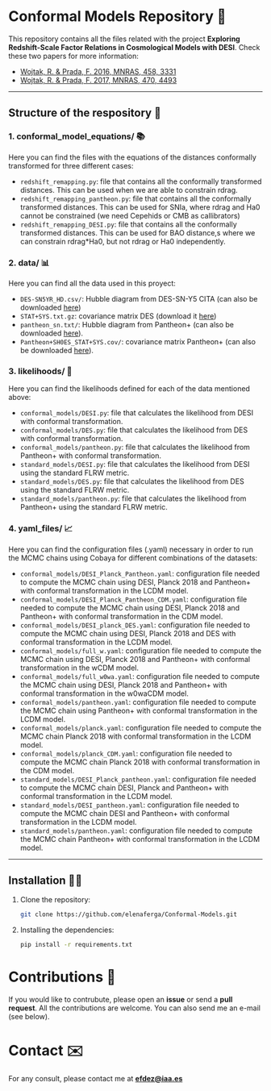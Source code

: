 # Conformal Models Repository 🌌

This repository contains all the files related with the project **Exploring Redshift-Scale Factor Relations in Cosmological Models with DESI**. Check these two papers for more information:
-  [Wojtak, R. & Prada, F. 2016, MNRAS, 458, 3331](https://ui.adsabs.harvard.edu/abs/2016MNRAS.458.3331W/abstract)
- [Wojtak, R. & Prada, F. 2017, MNRAS, 470, 4493](https://ui.adsabs.harvard.edu/abs/2017MNRAS.470.4493W/abstract)


---

## Structure of the respository 📁

### **1. conformal_model_equations/** 📚
Here you can find the files with the equations of the distances conformally transformed for three different cases:

- `redshift_remapping.py`: file that contains all the conformally transformed distances. This can be used when we are able to constrain rdrag.
- `redshift_remapping_pantheon.py`: file that contains all the conformally transformed distances. This can be used for SNIa, where rdrag and Ha0 cannot be constrained (we need Cepehids or CMB as callibrators)
- `redshift_remapping_DESI.py`: file that contains all the conformally transformed distances. This can be used for BAO distance,s where we can constrain rdrag*Ha0, but not rdrag or Ha0 independently.


### **2. data/** 📊
Here you can find all the data used in this proyect:

- `DES-SN5YR_HD.csv/`: Hubble diagram from DES-SN-Y5 CITA (can also be downloaded [here](https://github.com/des-science/DES-SN5YR/tree/main/4_DISTANCES_COVMAT)) 
-  `STAT+SYS.txt.gz`: covariance matrix DES (download it [here](https://github.com/des-science/DES-SN5YR/tree/main/4_DISTANCES_COVMAT)) 
- `pantheon_sn.txt/`: Hubble diagram from Pantheon+ (can also be downloaded [here](https://github.com/PantheonPlusSH0ES/DataRelease/tree/main/Pantheon%2B_Data/4_DISTANCES_AND_COVAR)).
- `Pantheon+SH0ES_STAT+SYS.cov/`: covariance matrix Pantheon+ (can also be downloaded [here](https://github.com/PantheonPlusSH0ES/DataRelease/tree/main/Pantheon%2B_Data/4_DISTANCES_AND_COVAR)).

### **3. likelihoods/** 📔
Here you can find the likelihoods defined for each of the data mentioned above:

- `conformal_models/DESI.py`: file that calculates the likelihood from DESI with conformal transformation.
- `conformal_models/DES.py`: file that calculates the likelihood from DES with conformal transformation.
- `conformal_models/pantheon.py`: file that calculates the likelihood from Pantheon+ with conformal transformation.
- `standard_models/DESI.py`: file that calculates the likelihood from DESI using the standard FLRW metric. 
- `standard_models/DES.py`: file that calculates the likelihood from DES using the standard FLRW metric. 
- `standard_models/pantheon.py`: file that calculates the likelihood from Pantheon+ using the standard FLRW metric. 

### **4. yaml_files/** 📈
Here you can find the configuration files (.yaml) necessary in order to run the MCMC chains using Cobaya for different combinations of the datasets:

- `conformal_models/DESI_Planck_Pantheon.yaml`: configuration file needed to compute the MCMC chain using DESI, Planck 2018 and Pantheon+ with conformal transformation in the LCDM model.
- `conformal_models/DESI_Planck_Pantheon_CDM.yaml`: configuration file needed to compute the MCMC chain using DESI, Planck 2018 and Pantheon+ with conformal transformation in the CDM model.
- `conformal_models/DESI_planck_DES.yaml`: configuration file needed to compute the MCMC chain using DESI, Planck 2018 and DES with conformal transformation in the LCDM model.
- `conformal_models/full_w.yaml`: configuration file needed to compute the MCMC chain using DESI, Planck 2018 and Pantheon+ with conformal transformation in the wCDM model.
- `conformal_models/full_w0wa.yaml`: configuration file needed to compute the MCMC chain using DESI, Planck 2018 and Pantheon+ with conformal transformation in the w0waCDM model.
- `conformal_models/pantheon.yaml`: configuration file needed to compute the MCMC chain using Pantheon+ with conformal transformation in the LCDM model.
- `conformal_models/planck.yaml`: configuration file needed to compute the MCMC chain Planck 2018 with conformal transformation in the LCDM model.
- `conformal_models/planck_CDM.yaml`: configuration file needed to compute the MCMC chain Planck 2018 with conformal transformation in the CDM model.
- `standard_models/DESI_Planck_pantheon.yaml`: configuration file needed to compute the MCMC chain DESI, Planck and Pantheon+  with conformal transformation in the LCDM model.
- `standard_models/DESI_pantheon.yaml`: configuration file needed to compute the MCMC chain DESI and Pantheon+  with conformal transformation in the LCDM model.
- `standard_models/pantheon.yaml`: configuration file needed to compute the MCMC chain Pantheon+ with conformal transformation in the LCDM model.

---

## Installation 🧑‍🔬

1. Clone the repository:
   ```bash
   git clone https://github.com/elenaferga/Conformal-Models.git

2. Installing the dependencies:
   ```bash
   pip install -r requirements.txt


# Contributions 🤝

If you would like to contrubute, please open an **issue** or send a **pull request**. All the contributions are welcome. You can also send me an e-mail (see below).

# Contact ✉️

For any consult, please contact me at **efdez@iaa.es**
